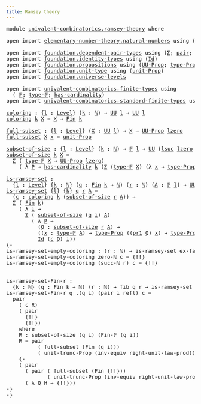 ```yaml
---
title: Ramsey theory
---
```


<pre class="Agda"><a id="39" class="Keyword">module</a> <a id="46" href="univalent-combinatorics.ramsey-theory.html" class="Module">univalent-combinatorics.ramsey-theory</a> <a id="84" class="Keyword">where</a>

<a id="91" class="Keyword">open</a> <a id="96" class="Keyword">import</a> <a id="103" href="elementary-number-theory.natural-numbers.html" class="Module">elementary-number-theory.natural-numbers</a> <a id="144" class="Keyword">using</a> <a id="150" class="Symbol">(</a><a id="151" href="elementary-number-theory.natural-numbers.html#1548" class="Datatype">ℕ</a><a id="152" class="Symbol">;</a> <a id="154" href="elementary-number-theory.natural-numbers.html#1569" class="InductiveConstructor">zero-ℕ</a><a id="160" class="Symbol">;</a> <a id="162" href="elementary-number-theory.natural-numbers.html#1582" class="InductiveConstructor">succ-ℕ</a><a id="168" class="Symbol">)</a>

<a id="171" class="Keyword">open</a> <a id="176" class="Keyword">import</a> <a id="183" href="foundation.dependent-pair-types.html" class="Module">foundation.dependent-pair-types</a> <a id="215" class="Keyword">using</a> <a id="221" class="Symbol">(</a><a id="222" href="foundation-core.dependent-pair-types.html#515" class="Record">Σ</a><a id="223" class="Symbol">;</a> <a id="225" href="foundation-core.dependent-pair-types.html#588" class="InductiveConstructor">pair</a><a id="229" class="Symbol">;</a> <a id="231" href="foundation-core.dependent-pair-types.html#605" class="Field">pr1</a><a id="234" class="Symbol">;</a> <a id="236" href="foundation-core.dependent-pair-types.html#617" class="Field">pr2</a><a id="239" class="Symbol">)</a>
<a id="241" class="Keyword">open</a> <a id="246" class="Keyword">import</a> <a id="253" href="foundation.identity-types.html" class="Module">foundation.identity-types</a> <a id="279" class="Keyword">using</a> <a id="285" class="Symbol">(</a><a id="286" href="foundation-core.identity-types.html#1767" class="Datatype">Id</a><a id="288" class="Symbol">)</a>
<a id="290" class="Keyword">open</a> <a id="295" class="Keyword">import</a> <a id="302" href="foundation.propositions.html" class="Module">foundation.propositions</a> <a id="326" class="Keyword">using</a> <a id="332" class="Symbol">(</a><a id="333" href="foundation-core.propositions.html#1393" class="Function">UU-Prop</a><a id="340" class="Symbol">;</a> <a id="342" href="foundation-core.propositions.html#1495" class="Function">type-Prop</a><a id="351" class="Symbol">)</a>
<a id="353" class="Keyword">open</a> <a id="358" class="Keyword">import</a> <a id="365" href="foundation.unit-type.html" class="Module">foundation.unit-type</a> <a id="386" class="Keyword">using</a> <a id="392" class="Symbol">(</a><a id="393" href="foundation.unit-type.html#2975" class="Function">unit-Prop</a><a id="402" class="Symbol">)</a>
<a id="404" class="Keyword">open</a> <a id="409" class="Keyword">import</a> <a id="416" href="foundation.universe-levels.html" class="Module">foundation.universe-levels</a>

<a id="444" class="Keyword">open</a> <a id="449" class="Keyword">import</a> <a id="456" href="univalent-combinatorics.finite-types.html" class="Module">univalent-combinatorics.finite-types</a> <a id="493" class="Keyword">using</a>
  <a id="501" class="Symbol">(</a> <a id="503" href="univalent-combinatorics.finite-types.html#4550" class="Function">𝔽</a><a id="504" class="Symbol">;</a> <a id="506" href="univalent-combinatorics.finite-types.html#4606" class="Function">type-𝔽</a><a id="512" class="Symbol">;</a> <a id="514" href="univalent-combinatorics.finite-types.html#4910" class="Function">has-cardinality</a><a id="529" class="Symbol">)</a>
<a id="531" class="Keyword">open</a> <a id="536" class="Keyword">import</a> <a id="543" href="univalent-combinatorics.standard-finite-types.html" class="Module">univalent-combinatorics.standard-finite-types</a> <a id="589" class="Keyword">using</a> <a id="595" class="Symbol">(</a><a id="596" href="univalent-combinatorics.standard-finite-types.html#2392" class="Function">Fin</a><a id="599" class="Symbol">)</a>

<a id="coloring"></a><a id="602" href="univalent-combinatorics.ramsey-theory.html#602" class="Function">coloring</a> <a id="611" class="Symbol">:</a> <a id="613" class="Symbol">{</a><a id="614" href="univalent-combinatorics.ramsey-theory.html#614" class="Bound">l</a> <a id="616" class="Symbol">:</a> <a id="618" href="Agda.Primitive.html#597" class="Postulate">Level</a><a id="623" class="Symbol">}</a> <a id="625" class="Symbol">(</a><a id="626" href="univalent-combinatorics.ramsey-theory.html#626" class="Bound">k</a> <a id="628" class="Symbol">:</a> <a id="630" href="elementary-number-theory.natural-numbers.html#1548" class="Datatype">ℕ</a><a id="631" class="Symbol">)</a> <a id="633" class="Symbol">→</a> <a id="635" href="foundation-core.universe-levels.html#235" class="Primitive">UU</a> <a id="638" href="univalent-combinatorics.ramsey-theory.html#614" class="Bound">l</a> <a id="640" class="Symbol">→</a> <a id="642" href="foundation-core.universe-levels.html#235" class="Primitive">UU</a> <a id="645" href="univalent-combinatorics.ramsey-theory.html#614" class="Bound">l</a>
<a id="647" href="univalent-combinatorics.ramsey-theory.html#602" class="Function">coloring</a> <a id="656" href="univalent-combinatorics.ramsey-theory.html#656" class="Bound">k</a> <a id="658" href="univalent-combinatorics.ramsey-theory.html#658" class="Bound">X</a> <a id="660" class="Symbol">=</a> <a id="662" href="univalent-combinatorics.ramsey-theory.html#658" class="Bound">X</a> <a id="664" class="Symbol">→</a> <a id="666" href="univalent-combinatorics.standard-finite-types.html#2392" class="Function">Fin</a> <a id="670" href="univalent-combinatorics.ramsey-theory.html#656" class="Bound">k</a>

<a id="full-subset"></a><a id="673" href="univalent-combinatorics.ramsey-theory.html#673" class="Function">full-subset</a> <a id="685" class="Symbol">:</a> <a id="687" class="Symbol">{</a><a id="688" href="univalent-combinatorics.ramsey-theory.html#688" class="Bound">l</a> <a id="690" class="Symbol">:</a> <a id="692" href="Agda.Primitive.html#597" class="Postulate">Level</a><a id="697" class="Symbol">}</a> <a id="699" class="Symbol">(</a><a id="700" href="univalent-combinatorics.ramsey-theory.html#700" class="Bound">X</a> <a id="702" class="Symbol">:</a> <a id="704" href="foundation-core.universe-levels.html#235" class="Primitive">UU</a> <a id="707" href="univalent-combinatorics.ramsey-theory.html#688" class="Bound">l</a><a id="708" class="Symbol">)</a> <a id="710" class="Symbol">→</a> <a id="712" href="univalent-combinatorics.ramsey-theory.html#700" class="Bound">X</a> <a id="714" class="Symbol">→</a> <a id="716" href="foundation-core.propositions.html#1393" class="Function">UU-Prop</a> <a id="724" href="Agda.Primitive.html#764" class="Primitive">lzero</a>
<a id="730" href="univalent-combinatorics.ramsey-theory.html#673" class="Function">full-subset</a> <a id="742" href="univalent-combinatorics.ramsey-theory.html#742" class="Bound">X</a> <a id="744" href="univalent-combinatorics.ramsey-theory.html#744" class="Bound">x</a> <a id="746" class="Symbol">=</a> <a id="748" href="foundation.unit-type.html#2975" class="Function">unit-Prop</a>

<a id="subset-of-size"></a><a id="759" href="univalent-combinatorics.ramsey-theory.html#759" class="Function">subset-of-size</a> <a id="774" class="Symbol">:</a> <a id="776" class="Symbol">{</a><a id="777" href="univalent-combinatorics.ramsey-theory.html#777" class="Bound">l</a> <a id="779" class="Symbol">:</a> <a id="781" href="Agda.Primitive.html#597" class="Postulate">Level</a><a id="786" class="Symbol">}</a> <a id="788" class="Symbol">(</a><a id="789" href="univalent-combinatorics.ramsey-theory.html#789" class="Bound">k</a> <a id="791" class="Symbol">:</a> <a id="793" href="elementary-number-theory.natural-numbers.html#1548" class="Datatype">ℕ</a><a id="794" class="Symbol">)</a> <a id="796" class="Symbol">→</a> <a id="798" href="univalent-combinatorics.finite-types.html#4550" class="Function">𝔽</a> <a id="800" href="univalent-combinatorics.ramsey-theory.html#777" class="Bound">l</a> <a id="802" class="Symbol">→</a> <a id="804" href="foundation-core.universe-levels.html#235" class="Primitive">UU</a> <a id="807" class="Symbol">(</a><a id="808" href="Agda.Primitive.html#780" class="Primitive">lsuc</a> <a id="813" href="Agda.Primitive.html#764" class="Primitive">lzero</a> <a id="819" href="Agda.Primitive.html#810" class="Primitive Operator">⊔</a> <a id="821" href="univalent-combinatorics.ramsey-theory.html#777" class="Bound">l</a><a id="822" class="Symbol">)</a>
<a id="824" href="univalent-combinatorics.ramsey-theory.html#759" class="Function">subset-of-size</a> <a id="839" href="univalent-combinatorics.ramsey-theory.html#839" class="Bound">k</a> <a id="841" href="univalent-combinatorics.ramsey-theory.html#841" class="Bound">X</a> <a id="843" class="Symbol">=</a>
  <a id="847" href="foundation-core.dependent-pair-types.html#515" class="Record">Σ</a> <a id="849" class="Symbol">(</a> <a id="851" href="univalent-combinatorics.finite-types.html#4606" class="Function">type-𝔽</a> <a id="858" href="univalent-combinatorics.ramsey-theory.html#841" class="Bound">X</a> <a id="860" class="Symbol">→</a> <a id="862" href="foundation-core.propositions.html#1393" class="Function">UU-Prop</a> <a id="870" href="Agda.Primitive.html#764" class="Primitive">lzero</a><a id="875" class="Symbol">)</a>
    <a id="881" class="Symbol">(</a> <a id="883" class="Symbol">λ</a> <a id="885" href="univalent-combinatorics.ramsey-theory.html#885" class="Bound">P</a> <a id="887" class="Symbol">→</a> <a id="889" href="univalent-combinatorics.finite-types.html#4910" class="Function">has-cardinality</a> <a id="905" href="univalent-combinatorics.ramsey-theory.html#839" class="Bound">k</a> <a id="907" class="Symbol">(</a><a id="908" href="foundation-core.dependent-pair-types.html#515" class="Record">Σ</a> <a id="910" class="Symbol">(</a><a id="911" href="univalent-combinatorics.finite-types.html#4606" class="Function">type-𝔽</a> <a id="918" href="univalent-combinatorics.ramsey-theory.html#841" class="Bound">X</a><a id="919" class="Symbol">)</a> <a id="921" class="Symbol">(λ</a> <a id="924" href="univalent-combinatorics.ramsey-theory.html#924" class="Bound">x</a> <a id="926" class="Symbol">→</a> <a id="928" href="foundation-core.propositions.html#1495" class="Function">type-Prop</a> <a id="938" class="Symbol">(</a><a id="939" href="univalent-combinatorics.ramsey-theory.html#885" class="Bound">P</a> <a id="941" href="univalent-combinatorics.ramsey-theory.html#924" class="Bound">x</a><a id="942" class="Symbol">))))</a>

<a id="is-ramsey-set"></a><a id="948" href="univalent-combinatorics.ramsey-theory.html#948" class="Function">is-ramsey-set</a> <a id="962" class="Symbol">:</a>
  <a id="966" class="Symbol">{</a><a id="967" href="univalent-combinatorics.ramsey-theory.html#967" class="Bound">l</a> <a id="969" class="Symbol">:</a> <a id="971" href="Agda.Primitive.html#597" class="Postulate">Level</a><a id="976" class="Symbol">}</a> <a id="978" class="Symbol">{</a><a id="979" href="univalent-combinatorics.ramsey-theory.html#979" class="Bound">k</a> <a id="981" class="Symbol">:</a> <a id="983" href="elementary-number-theory.natural-numbers.html#1548" class="Datatype">ℕ</a><a id="984" class="Symbol">}</a> <a id="986" class="Symbol">(</a><a id="987" href="univalent-combinatorics.ramsey-theory.html#987" class="Bound">q</a> <a id="989" class="Symbol">:</a> <a id="991" href="univalent-combinatorics.standard-finite-types.html#2392" class="Function">Fin</a> <a id="995" href="univalent-combinatorics.ramsey-theory.html#979" class="Bound">k</a> <a id="997" class="Symbol">→</a> <a id="999" href="elementary-number-theory.natural-numbers.html#1548" class="Datatype">ℕ</a><a id="1000" class="Symbol">)</a> <a id="1002" class="Symbol">(</a><a id="1003" href="univalent-combinatorics.ramsey-theory.html#1003" class="Bound">r</a> <a id="1005" class="Symbol">:</a> <a id="1007" href="elementary-number-theory.natural-numbers.html#1548" class="Datatype">ℕ</a><a id="1008" class="Symbol">)</a> <a id="1010" class="Symbol">(</a><a id="1011" href="univalent-combinatorics.ramsey-theory.html#1011" class="Bound">A</a> <a id="1013" class="Symbol">:</a> <a id="1015" href="univalent-combinatorics.finite-types.html#4550" class="Function">𝔽</a> <a id="1017" href="univalent-combinatorics.ramsey-theory.html#967" class="Bound">l</a><a id="1018" class="Symbol">)</a> <a id="1020" class="Symbol">→</a> <a id="1022" href="foundation-core.universe-levels.html#235" class="Primitive">UU</a> <a id="1025" class="Symbol">(</a><a id="1026" href="Agda.Primitive.html#780" class="Primitive">lsuc</a> <a id="1031" href="Agda.Primitive.html#764" class="Primitive">lzero</a> <a id="1037" href="Agda.Primitive.html#810" class="Primitive Operator">⊔</a> <a id="1039" href="univalent-combinatorics.ramsey-theory.html#967" class="Bound">l</a><a id="1040" class="Symbol">)</a>
<a id="1042" href="univalent-combinatorics.ramsey-theory.html#948" class="Function">is-ramsey-set</a> <a id="1056" class="Symbol">{</a><a id="1057" href="univalent-combinatorics.ramsey-theory.html#1057" class="Bound">l</a><a id="1058" class="Symbol">}</a> <a id="1060" class="Symbol">{</a><a id="1061" href="univalent-combinatorics.ramsey-theory.html#1061" class="Bound">k</a><a id="1062" class="Symbol">}</a> <a id="1064" href="univalent-combinatorics.ramsey-theory.html#1064" class="Bound">q</a> <a id="1066" href="univalent-combinatorics.ramsey-theory.html#1066" class="Bound">r</a> <a id="1068" href="univalent-combinatorics.ramsey-theory.html#1068" class="Bound">A</a> <a id="1070" class="Symbol">=</a>
  <a id="1074" class="Symbol">(</a><a id="1075" href="univalent-combinatorics.ramsey-theory.html#1075" class="Bound">c</a> <a id="1077" class="Symbol">:</a> <a id="1079" href="univalent-combinatorics.ramsey-theory.html#602" class="Function">coloring</a> <a id="1088" href="univalent-combinatorics.ramsey-theory.html#1061" class="Bound">k</a> <a id="1090" class="Symbol">(</a><a id="1091" href="univalent-combinatorics.ramsey-theory.html#759" class="Function">subset-of-size</a> <a id="1106" href="univalent-combinatorics.ramsey-theory.html#1066" class="Bound">r</a> <a id="1108" href="univalent-combinatorics.ramsey-theory.html#1068" class="Bound">A</a><a id="1109" class="Symbol">))</a> <a id="1112" class="Symbol">→</a>
  <a id="1116" href="foundation-core.dependent-pair-types.html#515" class="Record">Σ</a> <a id="1118" class="Symbol">(</a> <a id="1120" href="univalent-combinatorics.standard-finite-types.html#2392" class="Function">Fin</a> <a id="1124" href="univalent-combinatorics.ramsey-theory.html#1061" class="Bound">k</a><a id="1125" class="Symbol">)</a>
    <a id="1131" class="Symbol">(</a> <a id="1133" class="Symbol">λ</a> <a id="1135" href="univalent-combinatorics.ramsey-theory.html#1135" class="Bound">i</a> <a id="1137" class="Symbol">→</a>
      <a id="1145" href="foundation-core.dependent-pair-types.html#515" class="Record">Σ</a> <a id="1147" class="Symbol">(</a> <a id="1149" href="univalent-combinatorics.ramsey-theory.html#759" class="Function">subset-of-size</a> <a id="1164" class="Symbol">(</a><a id="1165" href="univalent-combinatorics.ramsey-theory.html#1064" class="Bound">q</a> <a id="1167" href="univalent-combinatorics.ramsey-theory.html#1135" class="Bound">i</a><a id="1168" class="Symbol">)</a> <a id="1170" href="univalent-combinatorics.ramsey-theory.html#1068" class="Bound">A</a><a id="1171" class="Symbol">)</a>
        <a id="1181" class="Symbol">(</a> <a id="1183" class="Symbol">λ</a> <a id="1185" href="univalent-combinatorics.ramsey-theory.html#1185" class="Bound">P</a> <a id="1187" class="Symbol">→</a>
          <a id="1199" class="Symbol">(</a><a id="1200" href="univalent-combinatorics.ramsey-theory.html#1200" class="Bound">Q</a> <a id="1202" class="Symbol">:</a> <a id="1204" href="univalent-combinatorics.ramsey-theory.html#759" class="Function">subset-of-size</a> <a id="1219" href="univalent-combinatorics.ramsey-theory.html#1066" class="Bound">r</a> <a id="1221" href="univalent-combinatorics.ramsey-theory.html#1068" class="Bound">A</a><a id="1222" class="Symbol">)</a> <a id="1224" class="Symbol">→</a>
          <a id="1236" class="Symbol">((</a><a id="1238" href="univalent-combinatorics.ramsey-theory.html#1238" class="Bound">x</a> <a id="1240" class="Symbol">:</a> <a id="1242" href="univalent-combinatorics.finite-types.html#4606" class="Function">type-𝔽</a> <a id="1249" href="univalent-combinatorics.ramsey-theory.html#1068" class="Bound">A</a><a id="1250" class="Symbol">)</a> <a id="1252" class="Symbol">→</a> <a id="1254" href="foundation-core.propositions.html#1495" class="Function">type-Prop</a> <a id="1264" class="Symbol">((</a><a id="1266" href="foundation-core.dependent-pair-types.html#605" class="Field">pr1</a> <a id="1270" href="univalent-combinatorics.ramsey-theory.html#1200" class="Bound">Q</a><a id="1271" class="Symbol">)</a> <a id="1273" href="univalent-combinatorics.ramsey-theory.html#1238" class="Bound">x</a><a id="1274" class="Symbol">)</a> <a id="1276" class="Symbol">→</a> <a id="1278" href="foundation-core.propositions.html#1495" class="Function">type-Prop</a> <a id="1288" class="Symbol">((</a><a id="1290" href="foundation-core.dependent-pair-types.html#605" class="Field">pr1</a> <a id="1294" href="univalent-combinatorics.ramsey-theory.html#1185" class="Bound">P</a><a id="1295" class="Symbol">)</a> <a id="1297" href="univalent-combinatorics.ramsey-theory.html#1238" class="Bound">x</a><a id="1298" class="Symbol">))</a> <a id="1301" class="Symbol">→</a>
          <a id="1313" href="foundation-core.identity-types.html#1767" class="Datatype">Id</a> <a id="1316" class="Symbol">(</a><a id="1317" href="univalent-combinatorics.ramsey-theory.html#1075" class="Bound">c</a> <a id="1319" href="univalent-combinatorics.ramsey-theory.html#1200" class="Bound">Q</a><a id="1320" class="Symbol">)</a> <a id="1322" href="univalent-combinatorics.ramsey-theory.html#1135" class="Bound">i</a><a id="1323" class="Symbol">))</a>
<a id="1326" class="Comment">{-
is-ramsey-set-empty-coloring : (r : ℕ) → is-ramsey-set ex-falso r empty-𝔽
is-ramsey-set-empty-coloring zero-ℕ c = {!!}
is-ramsey-set-empty-coloring (succ-ℕ r) c = {!!}
  

is-ramsey-set-Fin-r :
  {k : ℕ} (q : Fin k → ℕ) (r : ℕ) → fib q r → is-ramsey-set q r (Fin-𝔽 r)
is-ramsey-set-Fin-r q .(q i) (pair i refl) c =
  pair
    ( c R)
    ( pair
      {!!}
      {!!})
    where
    R : subset-of-size (q i) (Fin-𝔽 (q i))
    R = pair
          ( full-subset (Fin (q i)))
          ( unit-trunc-Prop (inv-equiv right-unit-law-prod))
    {-
    ( pair
      ( pair ( full-subset (Fin {!!}))
             ( unit-trunc-Prop (inv-equiv right-unit-law-prod)))
      ( λ Q H → {!!}))
-}
-}</a>
</pre>